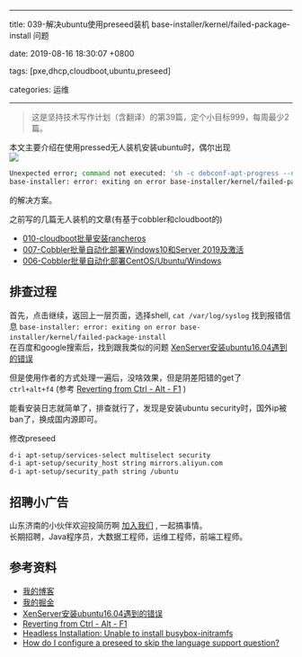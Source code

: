 
---

title: 039-解决ubuntu使用preseed装机 base-installer/kernel/failed-package-install 问题

date: 2019-08-16 18:30:07 +0800

tags: [pxe,dhcp,cloudboot,ubuntu,preseed]

categories: 运维

---

> 这是坚持技术写作计划（含翻译）的第39篇，定个小目标999，每周最少2篇。


本文主要介绍在使用pressed无人装机安装ubuntu时，偶尔出现<br />![](https://cdn.nlark.com/yuque/0/2019/png/226273/1565929377804-60abd47c-6890-4bca-b20b-7132192158e1.png#align=left&display=inline&height=595&originHeight=595&originWidth=801&size=0&status=done&width=801)

```bash
Unexpected error; command not executed: 'sh -c debconf-apt-progress --no-progress --logstederr -- apt-get -q -y --no-remove install busybox-initramfs'
base-installer: error: exiting on error base-installer/kernel/failed-package-install
```
的解决方案。

之前写的几篇无人装机的文章(有基于cobbler和cloudboot的)

- [010-cloudboot批量安装rancheros](https://juejin.im/post/5c84f9d8f265da2de33f5936)
- [007-Cobbler批量自动化部署Windows10和Server 2019及激活](https://juejin.im/post/5c748b2af265da2d9262ed0f)
- [006-Cobbler批量自动化部署CentOS/Ubuntu/Windows](https://juejin.im/post/5c748ae2f265da2d84108d71)

<!-- more -->

<a name="2ncpC"></a>
## 排查过程
首先，点击继续，返回上一层页面，选择shell, `cat /var/log/syslog` 找到报错信息 `base-installer: error: exiting on error base-installer/kernel/failed-package-install` <br />在百度和google搜索后，找到跟我类似的问题 [XenServer安装ubuntu16.04遇到的错误](https://imaojia.com/blog/questions/error-install-ubuntu-16-04-on-xenserver/) 

但是使用作者的方式处理一遍后，没啥效果，但是阴差阳错的get了 `ctrl+alt+f4` (参考 [Reverting from Ctrl - Alt - F1](https://askubuntu.com/a/157621) )

能看安装日志就简单了，排查就行了，发现是安装ubuntu security时，国外ip被ban了，换成国内源即可。

修改preseed

```bash
d-i apt-setup/services-select multiselect security
d-i apt-setup/security_host string mirrors.aliyun.com
d-i apt-setup/security_path string /ubuntu
```

<a name="fb674066"></a>
## 招聘小广告

山东济南的小伙伴欢迎投简历啊 [加入我们](https://www.shunnengnet.com/index.php/Home/Contact/join.html) , 一起搞事情。<br />长期招聘，Java程序员，大数据工程师，运维工程师，前端工程师。

<a name="35808e79"></a>
## 参考资料

- [我的博客](https://anjia0532.github.io/2019/08/16/ubuntu-preseed-base-installer-kernel)
- [我的掘金](https://juejin.im/post/5d5638f45188255d51425ced)
- [XenServer安装ubuntu16.04遇到的错误](https://imaojia.com/blog/questions/error-install-ubuntu-16-04-on-xenserver/)
- [Reverting from Ctrl - Alt - F1](https://askubuntu.com/a/157621)
- [Headless Installation: Unable to install busybox-initramfs](https://askubuntu.com/questions/949826/headless-installation-unable-to-install-busybox-initramfs)
- [How do I configure a preseed to skip the language support question?](https://askubuntu.com/questions/129651/how-do-i-configure-a-preseed-to-skip-the-language-support-question/349841#349841)


